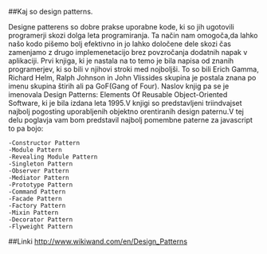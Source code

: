 ##Kaj so design patterns.

Designe patterens so dobre prakse uporabne kode, ki so jih ugotovili programerji skozi dolga leta programiranja. Ta način nam omogoča,da lahko našo kodo pišemo bolj efektivno in jo lahko določene dele skozi čas zamenjamo z drugo implemenetacijo brez povzročanja dodatnih napak v aplikaciji. 
Prvi knjiga, ki je nastala na to temo je bila napisa od znanih programerjev, ki so bili v njihovi stroki med nojboljši. To so bili Erich Gamma, Richard Helm, Ralph Johnson in John Vlissides skupina je postala znana po imenu skupina štirih ali pa GoF(Gang of Four). Naslov knjig pa se je imenovala Design Patterns: Elements Of Reusable Object-Oriented Software, ki je bila izdana leta 1995.V knjigi so predstavljeni triindvajset najbolj pogosting uporabljenih objektno orentiranih design paternu.V tej delu poglavja vam bom predstavil najbolj pomembne paterne za javascript to pa bojo:
	
	-Constructor Pattern
	-Module Pattern
	-Revealing Module Pattern
	-Singleton Pattern
	-Observer Pattern
	-Mediator Pattern
	-Prototype Pattern
	-Command Pattern
	-Facade Pattern
	-Factory Pattern
	-Mixin Pattern
	-Decorator Pattern
	-Flyweight Pattern


##Linki
http://www.wikiwand.com/en/Design_Patterns